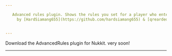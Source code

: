 ```yaml
---

   Advanced rules plugin. Shows the rules you set for a player who enters for the first time.<br />
     by [HardSiamang655](https://github.com/hardsiamang655) & [qreardedwastaken](https://qrearded.xyz/)


---
```


   Download the AdvancedRules plugin for Nukkit.
     very soon!

---
